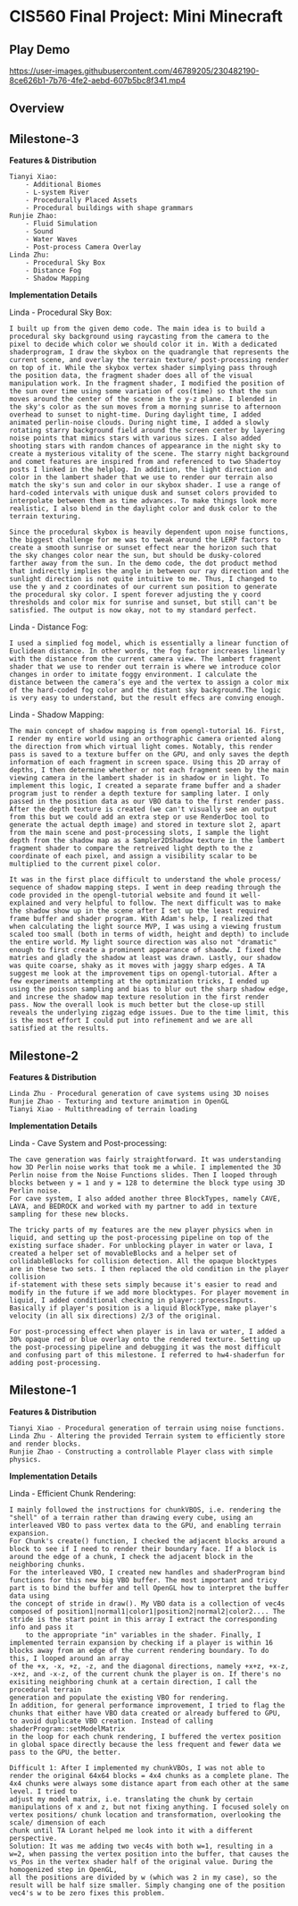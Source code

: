 # CIS560 Final Project: Mini Minecraft

Play Demo
--------
https://user-images.githubusercontent.com/46789205/230482190-8ce626b1-7b76-4fe2-aebd-607b5bc8f341.mp4


Overview
--------
## Milestone-3

**Features & Distribution**

	Tianyi Xiao:
		- Additional Biomes
		- L-system River
		- Procedurally Placed Assets
		- Procedural buildings with shape grammars
	Runjie Zhao:
		- Fluid Simulation
		- Sound
		- Water Waves
		- Post-process Camera Overlay
	Linda Zhu:
		- Procedural Sky Box
		- Distance Fog
		- Shadow Mapping



**Implementation Details**

Linda - Procedural Sky Box:

	I built up from the given demo code. The main idea is to build a procedural sky background using raycasting from the camera to the pixel to decide which color we should color it in. With a dedicated shaderprogram, I draw the skybox on the quadrangle that represents the current scene, and overlay the terrain texture/ post-processing render on top of it. While the skybox vertex shader simplying pass through the position data, the fragment shader does all of the visual manipulation work. In the fragment shader, I modified the position of the sun over time using some variation of cos(time) so that the sun moves around the center of the scene in the y-z plane. I blended in the sky's color as the sun moves from a morning sunrise to afternoon overhead to sunset to night-time. During daylight time, I added animated perlin-noise clouds. During night time, I added a slowly rotating starry background field around the screen center by layering noise points that mimics stars with various sizes. I also added shooting stars with random chances of appearance in the night sky to create a mysterious vitality of the scene. The starry night background and comet features are inspired from and referenced to two Shadertoy posts I linked in the helplog. In addition, the light direction and color in the lambert shader that we use to render our terrain also match the sky's sun and color in our skybox shader. I use a range of hard-coded intervals with unique dusk and sunset colors provided to interpolate between them as time advances. To make things look more realistic, I also blend in the daylight color and dusk color to the terrain texturing. 

	Since the procedural skybox is heavily dependent upon noise functions, the biggest challenge for me was to tweak around the LERP factors to create a smooth sunrise or sunset effect near the horizon such that the sky changes color near the sun, but should be dusky-colored farther away from the sun. In the demo code, the dot product method that indirectly implies the angle in between our ray direction and the sunlight direction is not quite intuitive to me. Thus, I changed to use the y and z coordinates of our current sun position to generate the procedural sky color. I spent forever adjusting the y coord thresholds and color mix for sunrise and sunset, but still can't be satisfied. The output is now okay, not to my standard perfect.

Linda - Distance Fog:

	I used a simplied fog model, which is essentially a linear function of Euclidean distance. In other words, the fog factor increases linearly with the distance from the current camera view. The lambert fragment shader that we use to render out terrain is where we introduce color changes in order to imitate foggy environment. I calculate the distance between the camera’s eye and the vertex to assign a color mix of the hard-coded fog color and the distant sky background.The logic is very easy to understand, but the result effecs are conving enough.

Linda - Shadow Mapping:

	The main concept of shadow mapping is from opengl-tutorial 16. First, I render my entire world using an orthographic camera oriented along the direction from which virtual light comes. Notably, this render pass is saved to a texture buffer on the GPU, and only saves the depth information of each fragment in screen space. Using this 2D array of depths, I then determine whether or not each fragment seen by the main viewing camera in the lambert shader is in shadow or in light. To implement this logic, I created a separate frame buffer and a shader program just to render a depth texture for sampling later. I only passed in the position data as our VBO data to the first render pass. After the depth texture is created (we can't visually see an output from this but we could add an extra step or use RenderDoc tool to generate the actual depth image) and stored in texture slot 2, apart from the main scene and post-processing slots, I sample the light depth from the shadow map as a Sampler2DShadow texture in the lambert fragment shader to compare the retreived light depth to the z coordinate of each pixel, and assign a visibility scalar to be multiplied to the current pixel color.

	It was in the first place difficult to understand the whole process/ sequence of shadow mapping steps. I went in deep reading through the code provided in the opengl-tutorial website and found it well-explained and very helpful to follow. The next difficult was to make the shadow show up in the scene after I set up the least required frame buffer and shader program. With Adam's help, I realized that when calculating the light source MVP, I was using a viewing frustum scaled too small (both in terms of width, height and depth) to include the entire world. My light source direction was also not "dramatic" enough to first create a prominent appearance of shaodw. I fixed the matries and gladly the shadow at least was drawn. Lastly, our shadow was quite coarse, shaky as it moves with jaggy sharp edges. A TA suggest me look at the improvement tips on opengl-tutorial. After a few experiments attempting at the optimization tricks, I ended up using the poisson sampling and bias to blur out the sharp shadow edge, and increse the shadow map texture resolution in the first render pass. Now the overall look is much better but the close-up still reveals the underlying zigzag edge issues. Due to the time limit, this is the most effort I could put into refinement and we are all satisfied at the results.


## Milestone-2

**Features & Distribution**

	Linda Zhu - Procedural generation of cave systems using 3D noises
	Runjie Zhao - Texturing and texture animation in OpenGL
	Tianyi Xiao - Multithreading of terrain loading

**Implementation Details**

Linda - Cave System and Post-processing:

	The cave generation was fairly straightforward. It was understanding how 3D Perlin noise works that took me a while. I implemented the 3D Perlin noise from the Noise Functions slides. Then I looped through blocks between y = 1 and y = 128 to determine the block type using 3D Perlin noise.
	For cave system, I also added another three BlockTypes, namely CAVE, LAVA, and BEDROCK and worked with my partner to add in texture sampling for these new blocks.

	The tricky parts of my features are the new player physics when in liquid, and setting up the post-processing pipeline on top of the existing surface shader. For unblocking player in water or lava, I created a helper set of movableBlocks and a helper set of collidableBlocks for collision detection. All the opaque blocktypes are in these two sets. I then replaced the old condition in the player collision
	if-statement with these sets simply because it's easier to read and modify in the future if we add more blocktypes. For player movement in liquid, I added conditional checking in player::processInputs. Basically if player's position is a liquid BlockType, make player's velocity (in all six directions) 2/3 of the original.

	For post-processing effect when player is in lava or water, I added a 30% opaque red or blue overlay onto the rendered texture. Setting up the post-processing pipeline and debugging it was the most difficult and confusing part of this milestone. I referred to hw4-shaderfun for adding post-processing.


## Milestone-1

**Features & Distribution**

	Tianyi Xiao - Procedural generation of terrain using noise functions.
	Linda Zhu - Altering the provided Terrain system to efficiently store and render blocks.
	Runjie Zhao - Constructing a controllable Player class with simple physics.

**Implementation Details**

Linda - Efficient Chunk Rendering:

	I mainly followed the instructions for chunkVBOS, i.e. rendering the "shell" of a terrain rather than drawing every cube, using an interleaved VBO to pass vertex data to the GPU, and enabling terrain expansion.
	For Chunk's create() function, I checked the adjacent blocks around a block to see if I need to render their boundary face. If a block is around the edge of a chunk, I check the adjacent block in the neighboring chunks.
	For the interleaved VBO, I created new handles and shaderProgram bind functions for this new big VBO buffer. The most important and tricy part is to bind the buffer and tell OpenGL how to interpret the buffer data using
	the concept of stride in draw(). My VBO data is a collection of vec4s composed of position1|normal1|color1|position2|normal2|color2.... The stride is the start point in this array I extract the corresponding info and pass it
        to the appropriate "in" variables in the shader. Finally, I implemented terrain expansion by checking if a player is within 16 blocks away from an edge of the current rendering boundary. To do this, I looped around an array
	of the +x, -x, +z, -z, and the diagonal directions, namely +x+z, +x-z, -x+z, and -x-z, of the current chunk the player is on. If there's no exisiting neighboring chunk at a certain direction, I call the procedural terrain
	generation and populate the existing VBO for rendering.
	In addition, for general performance improvement, I tried to flag the chunks that either have VBO data created or already buffered to GPU, to avoid duplicate VBO creation. Instead of calling shaderProgram::setModelMatrix
	in the loop for each chunk rendering, I buffered the vertex position in global space directly because the less frequent and fewer data we pass to the GPU, the better.

	Difficult 1: After I implemented my chunkVBOs, I was not able to render the original 64x64 blocks = 4x4 chunks as a complete plane. The 4x4 chunks were always some distance apart from each other at the same level. I tried to
	adjust my model matrix, i.e. translating the chunk by certain manipulations of x and z, but not fixing anything. I focused solely on vertex positions/ chunk location and transformation, overlooking the scale/ dimension of each
	chunk until TA Lorant helped me look into it with a different perspective.
	Solution: It was me adding two vec4s with both w=1, resulting in a w=2, when passing the vertex position into the buffer, that causes the vs_Pos in the vertex shader half of the original value. During the homogenized step in OpenGL,
	all the positions are divided by w (which was 2 in my case), so the result will be half size smaller. Simply changing one of the position vec4's w to be zero fixes this problem.
